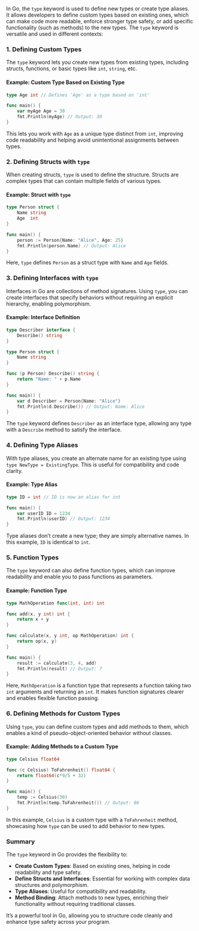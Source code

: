 In Go, the `type` keyword is used to define new types or create type aliases. It allows developers to define custom types based on existing ones, which can make code more readable, enforce stronger type safety, or add specific functionality (such as methods) to the new types. The `type` keyword is versatile and used in different contexts:

### 1. Defining Custom Types
The `type` keyword lets you create new types from existing types, including structs, functions, or basic types like `int`, `string`, etc.

#### Example: Custom Type Based on Existing Type

```go
type Age int // Defines 'Age' as a type based on 'int'

func main() {
    var myAge Age = 30
    fmt.Println(myAge) // Output: 30
}
```

This lets you work with `Age` as a unique type distinct from `int`, improving code readability and helping avoid unintentional assignments between types.

### 2. Defining Structs with `type`
When creating structs, `type` is used to define the structure. Structs are complex types that can contain multiple fields of various types.

#### Example: Struct with `type`

```go
type Person struct {
    Name string
    Age  int
}

func main() {
    person := Person{Name: "Alice", Age: 25}
    fmt.Println(person.Name) // Output: Alice
}
```

Here, `type` defines `Person` as a struct type with `Name` and `Age` fields.

### 3. Defining Interfaces with `type`
Interfaces in Go are collections of method signatures. Using `type`, you can create interfaces that specify behaviors without requiring an explicit hierarchy, enabling polymorphism.

#### Example: Interface Definition

```go
type Describer interface {
    Describe() string
}

type Person struct {
    Name string
}

func (p Person) Describe() string {
    return "Name: " + p.Name
}

func main() {
    var d Describer = Person{Name: "Alice"}
    fmt.Println(d.Describe()) // Output: Name: Alice
}
```

The `type` keyword defines `Describer` as an interface type, allowing any type with a `Describe` method to satisfy the interface.

### 4. Defining Type Aliases
With type aliases, you create an alternate name for an existing type using `type NewType = ExistingType`. This is useful for compatibility and code clarity.

#### Example: Type Alias

```go
type ID = int // ID is now an alias for int

func main() {
    var userID ID = 1234
    fmt.Println(userID) // Output: 1234
}
```

Type aliases don’t create a new type; they are simply alternative names. In this example, `ID` is identical to `int`.

### 5. Function Types
The `type` keyword can also define function types, which can improve readability and enable you to pass functions as parameters.

#### Example: Function Type

```go
type MathOperation func(int, int) int

func add(x, y int) int {
    return x + y
}

func calculate(x, y int, op MathOperation) int {
    return op(x, y)
}

func main() {
    result := calculate(3, 4, add)
    fmt.Println(result) // Output: 7
}
```

Here, `MathOperation` is a function type that represents a function taking two `int` arguments and returning an `int`. It makes function signatures clearer and enables flexible function passing.

### 6. Defining Methods for Custom Types
Using `type`, you can define custom types and add methods to them, which enables a kind of pseudo-object-oriented behavior without classes.

#### Example: Adding Methods to a Custom Type

```go
type Celsius float64

func (c Celsius) ToFahrenheit() float64 {
    return float64(c*9/5 + 32)
}

func main() {
    temp := Celsius(30)
    fmt.Println(temp.ToFahrenheit()) // Output: 86
}
```

In this example, `Celsius` is a custom type with a `ToFahrenheit` method, showcasing how `type` can be used to add behavior to new types.

### Summary
The `type` keyword in Go provides the flexibility to:
- **Create Custom Types**: Based on existing ones, helping in code readability and type safety.
- **Define Structs and Interfaces**: Essential for working with complex data structures and polymorphism.
- **Type Aliases**: Useful for compatibility and readability.
- **Method Binding**: Attach methods to new types, enriching their functionality without requiring traditional classes.

It’s a powerful tool in Go, allowing you to structure code cleanly and enhance type safety across your program.
